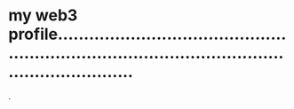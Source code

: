 # my web3 profile.........................................................................................................................
.

